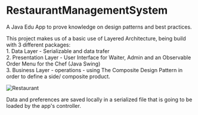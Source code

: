 # RestaurantManagementSystem
A Java Edu App to prove knowledge on design patterns and best practices.



This project makes us of a basic use of Layered Architecture, being build with 3 different packages:\
    1. Data Layer - Serializable and data trafer\
    2. Presentation Layer - User Interface for Waiter, Admin and an Observable Order Menu for the Chef (Java Swing)\
    3. Business Layer - operations - using The Composite Design Pattern in order to define a side/ composite product.

 ![Restaurant](https://github.com/crisapal/RestaurantManagementSystem/blob/main/restaurant.gif)


Data and preferences are saved locally in a serialized file that is going to be loaded by the app's controller.


